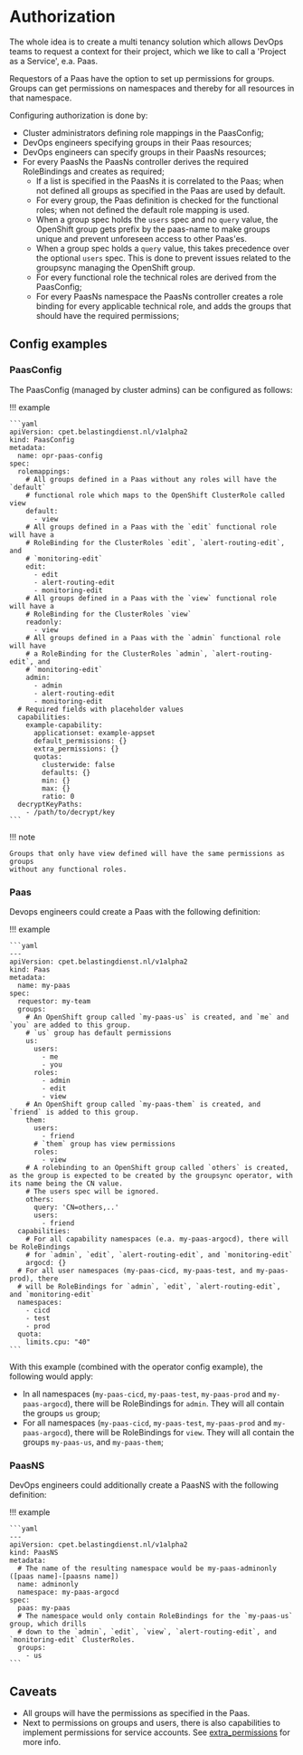 # Authorization

The whole idea is to create a multi tenancy solution which allows DevOps teams
to request a context for their project, which we like to call a 'Project as a Service',
e.a. Paas.

Requestors of a Paas have the option to set up permissions for groups. Groups can
get permissions on namespaces and thereby for all resources in that namespace.

Configuring authorization is done by:

- Cluster administrators defining role mappings in the PaasConfig;
- DevOps engineers specifying groups in their Paas resources;
- DevOps engineers can specify groups in their PaasNs resources;
- For every PaasNs the PaasNs controller derives the required RoleBindings and
  creates as required;
  - If a list is specified in the PaasNs it is correlated to the Paas;
    when not defined all groups as specified in the Paas are used by default.
  - For every group, the Paas definition is checked for the functional roles;
    when not defined the default role mapping is used.
  - When a group spec holds the `users` spec and no `query` value, the OpenShift group gets prefix by
    the paas-name to make groups unique and prevent unforeseen access to other Paas'es.
  - When a group spec holds a `query` value, this takes precedence over the optional `users` spec.
    This is done to prevent issues related to the groupsync managing the OpenShift group.
  - For every functional role the technical roles are derived from the PaasConfig;
  - For every PaasNs namespace the PaasNs controller creates a role binding for
    every applicable technical role, and adds the groups that should have the
    required permissions;

## Config examples

### PaasConfig

The PaasConfig (managed by cluster admins) can be configured as follows:

!!! example

    ```yaml
    apiVersion: cpet.belastingdienst.nl/v1alpha2
    kind: PaasConfig
    metadata:
      name: opr-paas-config
    spec:
      rolemappings:
        # All groups defined in a Paas without any roles will have the `default`
        # functional role which maps to the OpenShift ClusterRole called view
        default:
          - view
        # All groups defined in a Paas with the `edit` functional role will have a
        # RoleBinding for the ClusterRoles `edit`, `alert-routing-edit`, and
        # `monitoring-edit`
        edit:
          - edit
          - alert-routing-edit
          - monitoring-edit
        # All groups defined in a Paas with the `view` functional role will have a
        # RoleBinding for the ClusterRoles `view`
        readonly:
          - view
        # All groups defined in a Paas with the `admin` functional role will have
        # a RoleBinding for the ClusterRoles `admin`, `alert-routing-edit`, and
        # `monitoring-edit`
        admin:
          - admin
          - alert-routing-edit
          - monitoring-edit
      # Required fields with placeholder values
      capabilities:
        example-capability:
          applicationset: example-appset
          default_permissions: {}
          extra_permissions: {}
          quotas:
            clusterwide: false
            defaults: {}
            min: {}
            max: {}
            ratio: 0
      decryptKeyPaths:
        - /path/to/decrypt/key
    ```

!!! note

    Groups that only have view defined will have the same permissions as groups
    without any functional roles.

### Paas

Devops engineers could create a Paas with the following definition:

!!! example

    ```yaml
    ---
    apiVersion: cpet.belastingdienst.nl/v1alpha2
    kind: Paas
    metadata:
      name: my-paas
    spec:
      requestor: my-team
      groups:
        # An OpenShift group called `my-paas-us` is created, and `me` and `you` are added to this group.
        # `us` group has default permissions
        us:
          users:
            - me
            - you
          roles:
            - admin
            - edit
            - view
        # An OpenShift group called `my-paas-them` is created, and `friend` is added to this group.
        them:
          users:
            - friend
          # `them` group has view permissions
          roles:
            - view
        # A rolebinding to an OpenShift group called `others` is created, as the group is expected to be created by the groupsync operator, with its name being the CN value.
        # The users spec will be ignored.
        others:
          query: 'CN=others,..'
          users:
            - friend
      capabilities:
        # For all capability namespaces (e.a. my-paas-argocd), there will be RoleBindings
        # for `admin`, `edit`, `alert-routing-edit`, and `monitoring-edit`
        argocd: {}
      # For all user namespaces (my-paas-cicd, my-paas-test, and my-paas-prod), there
      # will be RoleBindings for `admin`, `edit`, `alert-routing-edit`, and `monitoring-edit`
      namespaces:
        - cicd
        - test
        - prod
      quota:
        limits.cpu: "40"
    ```

With this example (combined with the operator config example), the following would apply:

- In all namespaces (`my-paas-cicd`, `my-paas-test`, `my-paas-prod` and `my-paas-argocd`),
  there will be RoleBindings for `admin`. They will all contain the groups `us` group;
- For all namespaces (`my-paas-cicd`, `my-paas-test`, `my-paas-prod` and `my-paas-argocd`),
  there will be RoleBindings for `view`. They will all contain the groups `my-paas-us`, and `my-paas-them`;

### PaasNS

DevOps engineers could additionally create a PaasNS with the following definition:

!!! example

    ```yaml
    ---
    apiVersion: cpet.belastingdienst.nl/v1alpha2
    kind: PaasNS
    metadata:
      # The name of the resulting namespace would be my-paas-adminonly ([paas name]-[paasns name])
      name: adminonly
      namespace: my-paas-argocd
    spec:
      paas: my-paas
      # The namespace would only contain RoleBindings for the `my-paas-us` group, which drills
      # down to the `admin`, `edit`, `view`, `alert-routing-edit`, and `monitoring-edit` ClusterRoles.
      groups:
        - us
    ```

## Caveats

- All groups will have the permissions as specified in the Paas.
- Next to permissions on groups and users, there is also capabilities to implement
  permissions for service accounts. See [extra_permissions](../../administrators-guide/capabilities.md#configuring-permissions) for
  more info.

